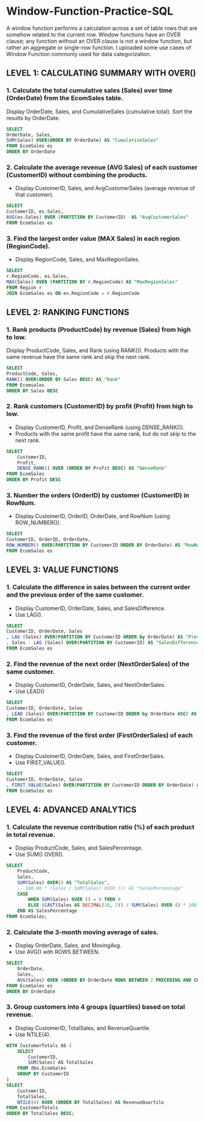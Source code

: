 # Window-Function-Practice-SQL
A window function performs a calculation across a set of table rows that are somehow related to the current row. Window functions have an OVER clause; any function without an OVER clause is not a window function, but rather an aggregate or single-row function. I uploaded some use cases of Window Function commonly used for data categorization. 


## LEVEL 1: CALCULATING SUMMARY WITH OVER()

### 1. Calculate the total cumulative sales (Sales) over time (OrderDate) from the EcomSales table.

Display OrderDate, Sales, and CumulativeSales (cumulative total).
Sort the results by OrderDate.

```sql
SELECT 
OrderDate, Sales,
SUM(Sales) OVER(ORDER BY OrderDate) AS "CumulativeSales"
FROM EcomSales es 
ORDER BY OrderDate
```

### 2. Calculate the average revenue (AVG Sales) of each customer (CustomerID) without combining the products.
- Display CustomerID, Sales, and AvgCustomerSales (average revenue of that customer).

```sql
SELECT 
CustomerID, es.Sales, 
AVG(es.Sales) OVER (PARTITION BY CustomerID)  AS "AvgCustomerSales"
FROM EcomSales es
```

### 3. Find the largest order value (MAX Sales) in each region (RegionCode).
- Display RegionCode, Sales, and MaxRegionSales.

```sql
SELECT 
r.RegionCode, es.Sales, 
MAX(Sales) OVER (PARTITION BY r.RegionCode) AS "MaxRegionSales"
FROM Region r 
JOIN EcomSales es ON es.RegionCode = r.RegionCode
```

## LEVEL 2: RANKING FUNCTIONS

### 1. Rank products (ProductCode) by revenue (Sales) from high to low.

Display ProductCode, Sales, and Rank (using RANK()).
Products with the same revenue have the same rank and skip the next rank.

```sql
SELECT
ProductCode, Sales,
RANK() OVER(ORDER BY Sales DESC) AS "Rank"
FROM Ecomsales
ORDER BY Sales DESC
```

### 2. Rank customers (CustomerID) by profit (Profit) from high to low.

- Display CustomerID, Profit, and DenseRank (using DENSE_RANK()).
- Products with the same profit have the same rank, but do not skip to the next rank.

```sql
SELECT 
    CustomerID,
    Profit,
    DENSE_RANK() OVER (ORDER BY Profit DESC) AS "DenseRank"
FROM EcomSales
ORDER BY Profit DESC
```

### 3. Number the orders (OrderID) by customer (CustomerID) in RowNum.

- Display CustomerID, OrderID, OrderDate, and RowNum (using ROW_NUMBER()).

```sql
SELECT 
CustomerID, OrderID, OrderDate, 
ROW_NUMBER() OVER(PARTITION BY CustomerID ORDER BY OrderDate) AS "RowNum"
FROM EcomSales es
```

## LEVEL 3: VALUE FUNCTIONS

### 1. Calculate the difference in sales between the current order and the previous order of the same customer.
- Display CustomerID, OrderDate, Sales, and SalesDifference.
- Use LAG().

```sql
SELECT
CustomerID, OrderDate, Sales
, LAG (Sales) OVER(PARTITION BY CustomerID ORDER by OrderDate) AS "PreviousSales"
, Sales - LAG (Sales) OVER(PARTITION BY CustomerID) AS "SalesDifference"
FROM EcomSales es
```

### 2. Find the revenue of the next order (NextOrderSales) of the same customer.
- Display CustomerID, OrderDate, Sales, and NextOrderSales.
- Use LEAD()

```sql
SELECT
CustomerID, OrderDate, Sales
, LEAD (Sales) OVER(PARTITION BY CustomerID ORDER by OrderDate ASC) AS "NextOrderSales"
FROM EcomSales es
```

### 3. Find the revenue of the first order (FirstOrderSales) of each customer.
- Display CustomerID, OrderDate, Sales, and FirstOrderSales.
- Use FIRST_VALUE().

```sql
SELECT 
CustomerID, OrderDate, Sales
, FIRST_VALUE(Sales) OVER(PARTITION BY CustomerID ORDER BY OrderDate) AS "FirstOrderSales"
FROM EcomSales es
```

## LEVEL 4: ADVANCED ANALYTICS

### 1. Calculate the revenue contribution ratio (%) of each product in total revenue.
- Display ProductCode, Sales, and SalesPercentage.
- Use SUM() OVER().

```sql
SELECT 
    ProductCode,
    Sales,
    SUM(Sales) OVER() AS "TotalSales",
    -- 100.00 * (Sales / SUM(Sales) OVER ()) AS "SalesPercentage"
    CASE 
        WHEN SUM(Sales) OVER () = 0 THEN 0
        ELSE (CAST(Sales AS DECIMAL(10, 2)) / SUM(Sales) OVER () * 100)
    END AS SalesPercentage
FROM EcomSales;
```

### 2. Calculate the 3-month moving average of sales.
- Display OrderDate, Sales, and MovingAvg.
- Use AVG() with ROWS BETWEEN.

```sql
SELECT 
    OrderDate,
    Sales,
    AVG(Sales) OVER (ORDER BY OrderDate ROWS BETWEEN 2 PRECEDING AND CURRENT ROW) AS MovingAvg
FROM EcomSales es
ORDER BY OrderDate
```

### 3. Group customers into 4 groups (quartiles) based on total revenue.
- Display CustomerID, TotalSales, and RevenueQuartile.
- Use NTILE(4).

```sql
WITH CustomerTotals AS (
    SELECT 
        CustomerID,
        SUM(Sales) AS TotalSales
    FROM dbo.EcomSales
    GROUP BY CustomerID
)
SELECT 
    CustomerID,
    TotalSales,
    NTILE(4) OVER (ORDER BY TotalSales) AS RevenueQuartile
FROM CustomerTotals
ORDER BY TotalSales DESC;
```


